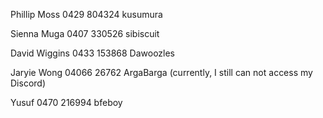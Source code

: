Phillip Moss
0429 804324
kusumura

Sienna Muga
0407 330526
sibiscuit

David Wiggins
0433 153868
Dawoozles

Jaryie Wong
04066 26762
ArgaBarga (currently, I still can not access my Discord)

Yusuf
0470 216994
bfeboy

